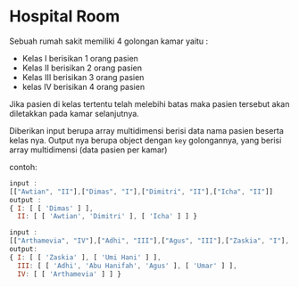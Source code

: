 # Hospital Room
Sebuah rumah sakit memiliki 4 golongan kamar yaitu : 
- Kelas I berisikan 1 orang pasien 
- Kelas II berisikan 2 orang pasien
- Kelas III berisikan 3 orang pasien 
- kelas IV berisikan 4 orang pasien

Jika pasien di kelas tertentu telah melebihi batas maka pasien tersebut akan diletakkan pada kamar selanjutnya.

Diberikan input berupa array multidimensi berisi data nama pasien beserta kelas nya. Output nya berupa object dengan `key` golongannya, yang berisi array multidimensi (data pasien per kamar)

contoh: 
``` javascript
input :    
[["Awtian", "II"],["Dimas", "I"],["Dimitri", "II"],["Icha", "II"]]
output : 
{ I: [ [ 'Dimas' ] ],
  II: [ [ 'Awtian', 'Dimitri' ], [ 'Icha' ] ] }

input : 
[["Arthamevia", "IV"],["Adhi", "III"],["Agus", "III"],["Zaskia", "I"],["Abu Hanifah", "III"],["Umi Hani", "I"],["Umar", "III"]]
output:
{ I: [ [ 'Zaskia' ], [ 'Umi Hani' ] ],
  III: [ [ 'Adhi', 'Abu Hanifah', 'Agus' ], [ 'Umar' ] ],
  IV: [ [ 'Arthamevia' ] ] }
```